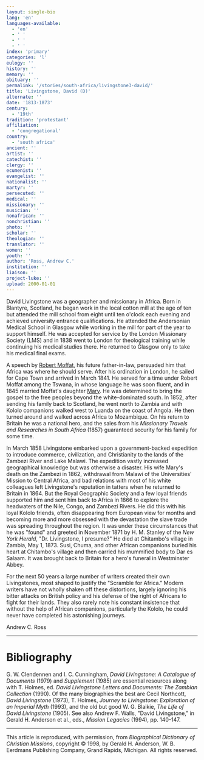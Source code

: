 ```yaml
---
layout: single-bio
lang: 'en'
languages-available:
  - 'en'
  - ' '
  - ' '
  - ' '
index: 'primary'
categories: 'l'
eulogy: ''
history: ''
memory: ''
obituary: ''
permalink: '/stories/south-africa/livingstone3-david/'
title: 'Livingstone, David (D)'
alternate: ''
date: '1813-1873'
century:
  - '19th'
tradition: 'protestant'
affiliation:
  - 'congregational'
country:
  - 'south africa'
ancient: ''
artist: ''
catechist: ''
clergy: ''
ecumenist: ''
evangelist: ''
nationalist: ''
martyr: ''
persecuted: ''
medical: ''
missionary: ''
musician: ''
nonafrican: ''
nonchristian: ''
photo: ''
scholar: ''
theologian: ''
translator: ''
women: ''
youth: ''
author: 'Ross, Andrew C.'
institution: ''
liaison: ''
project-luke: ''
upload: 2000-01-01
---
```



David Livingstone was a geographer and missionary in Africa. Born in Blantyre, Scotland, he began work in the local cotton mill at the age of ten but attended the mill school from eight until ten o'clock each evening and achieved university entrance qualifications. He attended the Andersonian Medical School in Glasgow while working in the mill for part of the year to support himself. He was accepted for service by the London Missionary Society (LMS) and in 1838 went to London for theological training while continuing his medical studies there. He returned to Glasgow only to take his medical final exams.

A speech by [Robert Moffat](moffatt4_robert.html),
his future father-in-law, persuaded him that Africa was where
he should serve. After his ordination in London, he sailed
for Cape Town and arrived in March 1841. He served for a time
under Robert Moffat among the Tswana, in whose language he
was soon fluent, and in 1845 married Moffat's daughter [Mary](livingstone_mary.html).
He was determined to bring the gospel to the free peoples
beyond the white-dominated south. In 1852, after sending his
family back to Scotland, he went north to Zambia and with
Kololo companions walked west to Luanda on the coast of Angola.
He then turned around and walked across Africa to Mozambique.
On his return to Britain he was a national hero, and the sales
from his *Missionary Travels and Researches in South Africa*
(1857) guaranteed security for his family for some time.

In March 1858 Livingstone embarked upon a government-backed expedition to introduce commerce, civilization, and Christianity to the lands of the Zambezi River and Lake Malawi. The expedition vastly increased geographical knowledge but was otherwise a disaster. His wife Mary's death on the Zambezi in 1862, withdrawal from Malawi of the Universities' Mission to Central Africa, and bad relations with most of his white colleagues left Livingstone's reputation in tatters when he returned to Britain in 1864. But the Royal Geographic Society and a few loyal friends supported him and sent him back to Africa in 1866 to explore the headwaters of the Nile, Congo, and Zambezi Rivers. He did this with his loyal Kololo friends, often disappearing from European view for months and becoming more and more obsessed with the devastation the slave trade was spreading throughout the region. It was under these circumstances that he was "found" and greeted in November 1871 by H. M. Stanley of the *New York Herald*, "Dr. Livingstone, I presume?" He died at Chitambo's village in Zambia, May 1, 1873. Susi, Chuma, and other African companions buried his heart at Chitambo's village and then carried his mummified body to Dar es Salaam. It was brought back to Britain for a hero's funeral in Westminster Abbey.

For the next 50 years a large number of writers created their own Livingstones, most shaped to justify the "Scramble for Africa." Modern writers have not wholly shaken off these distortions, largely ignoring his bitter attacks on British policy and his defense of the right of Africans to fight for their lands. They also rarely note his constant insistence that without the help of African companions, particularly the Kololo, he could never have completed his astonishing journeys.

Andrew C. Ross

---

# Bibliography

G. W. Clendennen and I. C. Cunningham, *David Livingstone: A Catalogue of Documents* (1979) and *Supplement* (1985) are essential resources along with T. Holmes, ed. *David Livingstone Letters and Documents: The Zambian Collection* (1990). Of the many biographies the best are Cecil Northcott, *David Livingstone* (1973), T. Holmes, *Journey to Livingstone: Exploration of an Imperial Myth* (1993), and the old but good W. G. Blaikie, *The Life of David Livingstone* (1905). See also Andrew F. Walls, "David Livingstone," in Gerald H. Anderson et al., eds., *Mission Legacies* (1994), pp. 140-147.

---

This article is reproduced, with permission, from *Biographical Dictionary of Christian Missions*, copyright © 1998, by Gerald H. Anderson, W. B. Eerdmans Publishing Company, Grand Rapids, Michigan. All rights reserved.